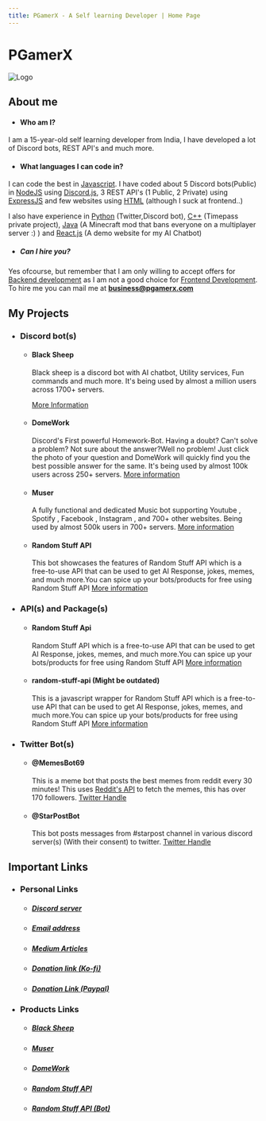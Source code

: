 ```yaml
---
title: PGamerX - A Self learning Developer | Home Page
---
```


# PGamerX 
![Logo](https://pbs.twimg.com/profile_images/1429768657228365827/IBC2fwhQ.jpg)

## About me

- #### Who am I?

I am a 15-year-old self learning developer from India, I have developed a lot of Discord bots, REST API's and much more.

- #### What languages I can code in?

I can code the best in [Javascript](https://www.javascript.com/). I have coded about 5 Discord bots(Public) in [NodeJS](https://nodejs.org/en/) using [Discord.js](https://discord.js.org), 3 REST API's (1 Public, 2 Private) using [ExpressJS](https://expressjs.com) and few websites using [HTML](https://html.com/) (although I suck at frontend..)

I also have experience in [Python](https://python.org) (Twitter,Discord bot), [C++](https://en.wikipedia.org/wiki/C%2B%2B) (Timepass private project), [Java](https://www.java.com/en/) (A Minecraft mod that bans everyone on a multiplayer server :) ) and [React.js](https://reactjs.org/) (A demo website for my AI Chatbot)

- ##### Can I hire you?
Yes ofcourse, but remember that I am only willing to accept offers for [Backend development](https://www.geeksforgeeks.org/frontend-vs-backend/) as I am not a good choice for [Frontend Development](https://www.geeksforgeeks.org/frontend-vs-backend/). To hire me you can mail me at **[business@pgamerx.com](mailto:business@pgamerx.com)**

## My Projects

- ### Discord bot(s)

  - #### Black Sheep

    Black sheep is a discord bot with AI chatbot, Utility services, Fun commands and much more. It's being used by almost a million users across 1700+ servers.

    [More Information](https://bit.ly/sheepdbl)

  - #### DomeWork

    Discord's First powerful Homework-Bot.
    Having a doubt? Can't solve a problem? Not sure about the answer?Well no problem! Just click the photo of your question and DomeWork will quickly find you the best possible answer for the same. It's being used by almost 100k users across 250+ servers.
    [More information](https://dw.pgamerx.com)

  - #### Muser
    A fully functional and dedicated Music bot supporting Youtube , Spotify , Facebook , Instagram , and 700+ other websites. Being used by almost 500k users in 700+ servers.
    [More information](https://top.gg/bot/763418289689985035)

  - #### Random Stuff API
    This bot showcases the features of Random Stuff API which is a free-to-use API that can be used to get AI Response, jokes, memes, and much more.You can spice up your bots/products for free using Random Stuff API
    [More information](https://top.gg/bot/886928375833313290)

- ### API(s) and Package(s)
    - #### Random Stuff Api 
      Random Stuff API which is a free-to-use API that can be used to get AI Response, jokes, memes, and much more.You can spice up your bots/products for free using Random Stuff API
      [More information](https://api.pgamerx.com)
    - #### random-stuff-api (Might be outdated)
       This is a javascript wrapper for Random Stuff API which is a free-to-use API that can be used to get AI Response, jokes, memes, and much more.You can spice up your bots/products for free using Random Stuff API
       [More information](https://www.npmjs.com/package/random-stuff-api)
- ### Twitter Bot(s)
    - #### @MemesBot69
       This is a meme bot that posts the best memes from reddit every 30 minutes! This uses [Reddit's API](https://reddit.com) to fetch the memes, this has over 170 followers.
       [Twitter Handle](https://twitter.com/memesbot69)
    - #### @StarPostBot
        This bot posts messages from #starpost channel in various discord server(s) (With their consent) to twitter. 
        [Twitter Handle](https://twitter.com/StarPostBot)

## Important Links
- ### Personal Links
  - ##### [Discord server](https://u.pgamerx.com/discord)
  - ##### [Email address](mailto:admin@pgamerx.com)
  - ##### [Medium Articles](https://u.pgamerx.com/medium)
  - ##### [Donation link (Ko-fi)](https://ko-fi.com/pgamerx)
  - ##### [Donation Link (Paypal)](https://paypal.me/discordsheep)
- ### Products Links
  - ##### [Black Sheep](https://bit.ly/sheepdbl)
  - ##### [Muser]([https://b](https://top.gg/bot/763418289689985035))
  - ##### [DomeWork](https://dw.pgamerx.com)
  - ##### [Random Stuff API](https://api.pgamerx.com)
  - ##### [Random Stuff API (Bot)](https://top.gg/bot/886928375833313290)
